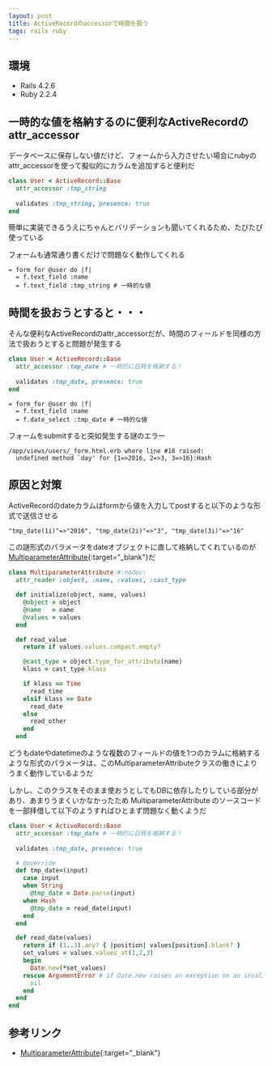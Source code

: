 ```yaml
---
layout: post
title: ActiveRecordのaccessorで時間を扱う
tags: rails ruby
---
```


## 環境

* Rails 4.2.6
* Ruby 2.2.4

## 一時的な値を格納するのに便利なActiveRecordのattr_accessor

データベースに保存しない値だけど、フォームから入力させたい場合にrubyのattr_accessorを使って擬似的にカラムを追加すると便利だ

```ruby
class User < ActiveRecord::Base
  attr_accessor :tmp_string
  
  validates :tmp_string, presence: true
end
```

簡単に実装できるうえにちゃんとバリデーションも聞いてくれるため、たびたび使っている

フォームも通常通り書くだけで問題なく動作してくれる

```haml
= form_for @user do |f|
  = f.text_field :name
  = f.text_field :tmp_string # 一時的な値
```

## 時間を扱おうとすると・・・

そんな便利なActiveRecordのattr_accessorだが、時間のフィールドを同様の方法で扱おうとすると問題が発生する

```ruby
class User < ActiveRecord::Base
  attr_accessor :tmp_date # 一時的に日時を格納する！
  
  validates :tmp_date, presence: true
end
```

```haml
= form_for @user do |f|
  = f.text_field :name
  = f.date_select :tmp_date # 一時的な値
```

フォームをsubmitすると突如発生する謎のエラー

```
/app/views/users/_form.html.erb where line #18 raised:
  undefined method `day' for {1=>2016, 2=>3, 3=>16}:Hash
```

## 原因と対策

ActiveRecordのdateカラムはformから値を入力してpostすると以下のような形式で送信させる

```
"tmp_date(1i)"=>"2016", "tmp_date(2i)"=>"3", "tmp_date(3i)"=>"16"
```

この謎形式のパラメータをdateオブジェクトに直して格納してくれているのが[MultiparameterAttribute](http://apidock.com/rails/ActiveRecord/AttributeAssignment/MultiparameterAttribute){:target="_blank"}だ

```ruby
class MultiparameterAttribute #:nodoc:
  attr_reader :object, :name, :values, :cast_type

  def initialize(object, name, values)
    @object = object
    @name   = name
    @values = values
  end

  def read_value
    return if values.values.compact.empty?

    @cast_type = object.type_for_attribute(name)
    klass = cast_type.klass

    if klass == Time
      read_time
    elsif klass == Date
      read_date
    else
      read_other
    end
  end
```

どうもdateやdatetimeのような複数のフィールドの値を1つのカラムに格納するような形式のパラメータは、このMultiparameterAttributeクラスの働きによりうまく動作しているようだ

しかし、このクラスをそのまま使おうとしてもDBに依存したりしている部分があり、あまりうまくいかなかったため MultiparameterAttribute のソースコードを一部拝借して以下のようすればひとまず問題なく動くようだ

```ruby
class User < ActiveRecord::Base
  attr_accessor :tmp_date # 一時的に日時を格納する！
  
  validates :tmp_date, presence: true

  # @override
  def tmp_date=(input)
    case input
    when String
      @tmp_date = Date.parse(input)
    when Hash
      @tmp_date = read_date(input)
    end
  end

  def read_date(values)
    return if (1..3).any? { |position| values[position].blank? }
    set_values = values.values_at(1,2,3)
    begin
      Date.new(*set_values)
    rescue ArgumentError # if Date.new raises an exception on an invalid date
      nil
    end
  end
end

```

## 参考リンク

* [MultiparameterAttribute](http://apidock.com/rails/ActiveRecord/AttributeAssignment/MultiparameterAttribute){:target="_blank"}
